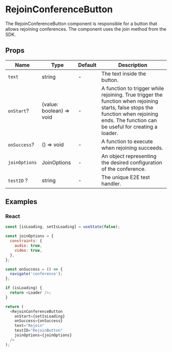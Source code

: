 # RejoinConferenceButton

The RejoinConferenceButton component is responsible for a button that allows rejoining conferences. The component uses the join method from the SDK.

## Props

| Name          | Type                     | Default | Description                                                                                                                                                                             |
| ------------- | ------------------------ | ------- | --------------------------------------------------------------------------------------------------------------------------------------------------------------------------------------- |
| `text`        | string                   | -       | The text inside the button.                                                                                                                                                             |
| `onStart`?    | (value: boolean) => void | -       | A function to trigger while rejoining. True trigger the function when rejoining starts, false stops the function when rejoining ends. The function can be useful for creating a loader. |
| `onSuccess`?  | () => void               | -       | A function to execute when rejoining succeeds.                                                                                                                                          |
| `joinOptions` | JoinOptions              | -       | An object representing the desired configuration of the conference.                                                                                                                     |
| `testID` ?    | string                   | -       | The unique E2E test handler.                                                                                                                                                            |

## Examples

### React

```javascript
const [isLoading, setIsLoading] = useState(false);

const joinOptions = {
  constraints: {
    audio: true,
    video: true,
  },
};

const onSuccess = () => {
  navigate('conference');
};

if (isLoading) {
  return <Loader />;
}

return (
  <RejoinConferenceButton
    onStart={setIsLoading}
    onSuccess={onSuccess}
    text="Rejoin"
    testID="RejoinButton"
    joinOptions={joinOptions}
  />
);
```
